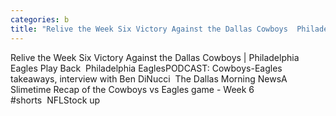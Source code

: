 ```yaml
---
categories: b
title: "Relive the Week Six Victory Against the Dallas Cowboys  Philadelphia Eagles Play Back  Philadelphia Eagles"
---
```

Relive the Week Six Victory Against the Dallas Cowboys | Philadelphia Eagles Play Back&nbsp;&nbsp;Philadelphia EaglesPODCAST: Cowboys-Eagles takeaways, interview with Ben DiNucci&nbsp;&nbsp;The Dallas Morning NewsA Slimetime Recap of the Cowboys vs Eagles game - Week 6 #shorts&nbsp;&nbsp;NFLStock up